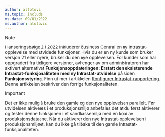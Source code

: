 ```yaml
---
author: altotovi
ms.topic: include
ms.date: 09/01/2022
ms.author: atotovic
---
```

> [!NOTE]
> I lanseringsbølge 2 i 2022 inkluderer Business Central en ny Intrastat-opplevelse med utvidede funksjoner. Hvis du er en ny kunde som bruker versjon 21 eller nyere, bruker du den nye opplevelsen. For kunder som har oppgradert fra tidligere versjoner, avhenger av om administratoren har aktivert alternativet **Funksjonsoppdateringen: Erstatt den eksisterende Intrastat-funksjonaliteten med ny Intrastat-utvidelse** på siden **Funksjonsstyring**. Finn ut mer i artikkelen [Konfigurer Intrastat-rapportering](../finance-how-setup-report-intrastat.md). Denne artikkelen beskriver den forrige funksjonaliteten.

> [!IMPORTANT]
> Det er ikke mulig å bruke den gamle og den nye opplevelsen parallelt. Før utvidelsen aktiveres i et produksjonsmiljø anbefales det at du først aktiverer og tester denne funksjonen i et sandkassemiljø med en kopi av produksjonsdataene. Når du aktiverer den nye Intrastat-opplevelsen i produksjonsmiljøet, kan du ikke gå tilbake til den gamle Intrastat-funksjonaliteten.
